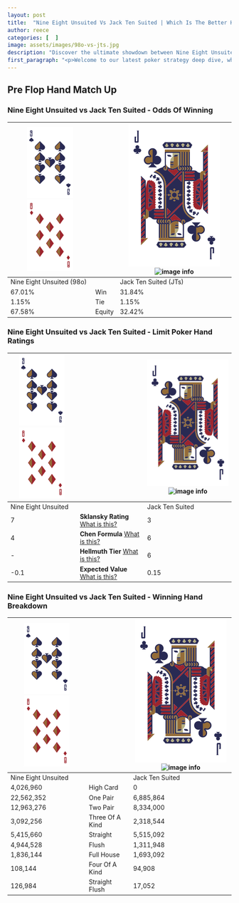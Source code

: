 ```yaml
---
layout: post
title:  "Nine Eight Unsuited Vs Jack Ten Suited | Which Is The Better Hand In Poker? A Complete Guide"
author: reece
categories: [  ]
image: assets/images/98o-vs-jts.jpg
description: "Discover the ultimate showdown between Nine Eight Unsuited and Jack Ten Suited in poker! Uncover the odds, strategies, and scenarios where one hand triumphs over the other. Get ready to up your poker game with this thrilling analysis."
first_paragraph: "<p>Welcome to our latest poker strategy deep dive, where we're pitting two distinct hands against each other in a high-stakes showdown: Nine Eight Unsuited vs Jack Ten Suited.</p><p>In the dynamic world of poker, every decision counts, and knowing which hand holds the upper hand is key to your success at the table.</p><p>In this article, we'll dissect these two hands, explore the scenarios where one dominates the other, and equip you with the knowledge to make strategic choices that can tip the odds in your favor.</p><p>Get ready to unravel the intriguing dynamics of these poker hands and elevate your game to new heights.</p>"
---
```




[comment]: # (sp0)

## Pre Flop Hand Match Up

<div class="table hand-ratings" markdown="1"> 



### Nine Eight Unsuited vs Jack Ten Suited - Odds Of Winning


    
| ![image info](assets/images/hand1/9.png) ![image info](assets/images/hand1/8o.png) |  | ![image info](assets/images/hand2/J.png) ![image info](assets/images/hand2/Ts.png) |
| -------- | -------- | -------- |
| Nine Eight Unsuited (98o) |  | Jack Ten Suited (JTs) |
| 67.01% | Win | 31.84% |
| 1.15% | Tie | 1.15% |
| 67.58% | Equity | 32.42% |




[comment]: # (sp1)



### Nine Eight Unsuited vs Jack Ten Suited - Limit Poker Hand Ratings


    
| ![image info](assets/images/hand1/9.png) ![image info](assets/images/hand1/8o.png) |  | ![image info](assets/images/hand2/J.png) ![image info](assets/images/hand2/Ts.png) |
| -------- | -------- | -------- |
| Nine Eight Unsuited |  | Jack Ten Suited |
| 7 | **Sklansky Rating** [What is this?](/sklansky-rating-explained) | 3 |
| 4 | **Chen Formula** [What is this?](/chen-formula-explained) | 6 |
| - | **Hellmuth Tier** [What is this?](/Hellmuth-tier-explained) | 6 |
| -0.1 | **Expected Value** [What is this?](/expected-value-explained) | 0.15 |




[comment]: # (sp2)



### Nine Eight Unsuited vs Jack Ten Suited - Winning Hand Breakdown


    
| ![image info](assets/images/hand1/9.png) ![image info](assets/images/hand1/8o.png) |  | ![image info](assets/images/hand2/J.png) ![image info](assets/images/hand2/Ts.png) |
| -------- | -------- | -------- |
| Nine Eight Unsuited |  | Jack Ten Suited |
| 4,026,960 | High Card | 0 |
| 22,562,352 | One Pair | 6,885,864 |
| 12,963,276 | Two Pair | 8,334,000 |
| 3,092,256 | Three Of A Kind | 2,318,544 |
| 5,415,660 | Straight | 5,515,092 |
| 4,944,528 | Flush | 1,311,948 |
| 1,836,144 | Full House | 1,693,092 |
| 108,144 | Four Of A Kind | 94,908 |
| 126,984 | Straight Flush | 17,052 |




[comment]: # (sp3)



</div>

[comment]: # (sp4)



[comment]: # (sp5)

